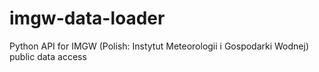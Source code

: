 # imgw-data-loader
Python API for IMGW (Polish: Instytut Meteorologii i Gospodarki Wodnej) public data access
